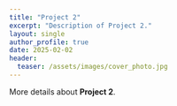 ```yaml
---
title: "Project 2"
excerpt: "Description of Project 2."
layout: single
author_profile: true
date: 2025-02-02
header:
  teaser: /assets/images/cover_photo.jpg
---
```

More details about **Project 2**.